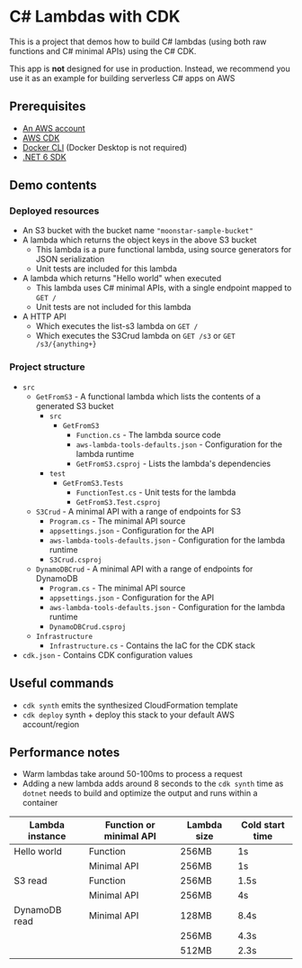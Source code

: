 # C# Lambdas with CDK

This is a project that demos how to build C# lambdas (using both raw functions and C# minimal APIs) using the C# CDK.

This app is **not** designed for use in production. Instead, we recommend you use it as an example for building serverless C# apps on AWS

## Prerequisites

- [An AWS account](https://aws.amazon.com/getting-started/)
- [AWS CDK](https://docs.aws.amazon.com/cdk/v2/guide/home.html)
- [Docker CLI](https://www.docker.com/) (Docker Desktop is not required)
- [.NET 6 SDK](https://dotnet.microsoft.com/)

## Demo contents

### Deployed resources

- An S3 bucket with the bucket name `"moonstar-sample-bucket"`
- A lambda which returns the object keys in the above S3 bucket
  - This lambda is a pure functional lambda, using source generators for JSON serialization
  - Unit tests are included for this lambda
- A lambda which returns "Hello world" when executed
  - This lambda uses C# minimal APIs, with a single endpoint mapped to `GET /`
  - Unit tests are not included for this lambda
- A HTTP API
  - Which executes the list-s3 lambda on `GET /`
  - Which executes the S3Crud lambda on `GET /s3` or `GET /s3/{anything+}`

### Project structure

- `src`
  - `GetFromS3` - A functional lambda which lists the contents of a generated S3 bucket
    - `src`
      - `GetFromS3`
        - `Function.cs` - The lambda source code
        - `aws-lambda-tools-defaults.json` - Configuration for the lambda runtime
        - `GetFromS3.csproj` - Lists the lambda's dependencies
    - `test`
      - `GetFromS3.Tests`
        - `FunctionTest.cs` - Unit tests for the lambda
        - `GetFromS3.Test.csproj`
  - `S3Crud` - A minimal API with a range of endpoints for S3
    - `Program.cs` - The minimal API source
    - `appsettings.json` - Configuration for the API
    - `aws-lambda-tools-defaults.json` - Configuration for the lambda runtime
    - `S3Crud.csproj`
  - `DynamoDBCrud` - A minimal API with a range of endpoints for DynamoDB
    - `Program.cs` - The minimal API source
    - `appsettings.json` - Configuration for the API
    - `aws-lambda-tools-defaults.json` - Configuration for the lambda runtime
    - `DynamoDBCrud.csproj`
  - `Infrastructure`
    - `Infrastructure.cs` - Contains the IaC for the CDK stack
- `cdk.json` - Contains CDK configuration values

## Useful commands

- `cdk synth`        emits the synthesized CloudFormation template
- `cdk deploy`       synth + deploy this stack to your default AWS account/region

## Performance notes

- Warm lambdas take around 50-100ms to process a request
- Adding a new lambda adds around 8 seconds to the `cdk synth` time as `dotnet` needs to build and optimize the output and runs within a container

|Lambda instance|Function or minimal API|Lambda size|Cold start time|
|--|--|--|--|
|Hello world|Function|256MB|1s|
||Minimal API|256MB|1s|
|S3 read|Function|256MB|1.5s|
||Minimal API|256MB|4s|
|DynamoDB read|Minimal API|128MB|8.4s|
|||256MB|4.3s|
|||512MB|2.3s|
